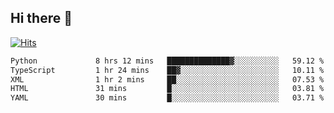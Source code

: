 ## Hi there 👋

<!--
**alihaqberdi/alihaqberdi** is a ✨ _special_ ✨ repository because its `README.md` (this file) appears on your GitHub profile.

Here are some ideas to get you started:

- 🔭 I’m currently working on ...
- 🌱 I’m currently learning ...
- 👯 I’m looking to collaborate on ...
- 🤔 I’m looking for help with ...
- 💬 Ask me about ...
- 📫 How to reach me: ...
- 😄 Pronouns: ...
- ⚡ Fun fact: ...
-->

[![Hits](https://hits.sh/github.com/alihaqberdi.svg)](https://hits.sh/github.com/alihaqberdi/)

<!--START_SECTION:waka-->

```txt
Python             8 hrs 12 mins   ██████████████▓░░░░░░░░░░   59.12 %
TypeScript         1 hr 24 mins    ██▓░░░░░░░░░░░░░░░░░░░░░░   10.11 %
XML                1 hr 2 mins     ██░░░░░░░░░░░░░░░░░░░░░░░   07.53 %
HTML               31 mins         █░░░░░░░░░░░░░░░░░░░░░░░░   03.81 %
YAML               30 mins         █░░░░░░░░░░░░░░░░░░░░░░░░   03.71 %
```

<!--END_SECTION:waka-->
